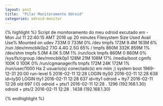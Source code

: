 ```yaml
---
layout: post
title:  "Pilar Monitoramento Odroid"
categories: odroid-monitor
---
```


{% highlight %}
Script de monitoramento do meu odroid excutado em - Mon Jul 11 22:40:15 AMT 2016
up 20 minutes
Filesystem      Size  Used Avail Use% Mounted on
udev            733M     0  733M   0% /dev
tmpfs           172M  9.4M  163M   6% /run
/dev/mmcblk0p2  7.1G  4.4G  2.5G  65% /
tmpfs           860M  332K  859M   1% /dev/shm
tmpfs           5.0M  4.0K  5.0M   1% /run/lock
tmpfs           860M     0  860M   0% /sys/fs/cgroup
/dev/mmcblk0p1  128M   21M  108M  17% /media/boot
cgmfs           100K     0  100K   0% /run/cgmanager/fs
tmpfs           172M   24K  172M   1% /run/user/1000
Ha 2 usuario(s) conectado(s) em mim ;)
           system boot  1969-12-31 20:00
           run-level 5  2016-02-11 12:28
LOGIN      ttyS0        2016-02-11 12:28               638 id=tyS0
LOGIN      tty1         2016-02-11 12:28               637 id=tty1
odroid   + tty7         2016-02-11 12:28  old          697 (:0)
odroid   + pts/1        2016-02-11 12:28   .          1296 (192.168.1.30)
odroid   + pts/2        2016-02-11 12:28   .          1438 (192.168.1.30)

{% endhighlight %}
